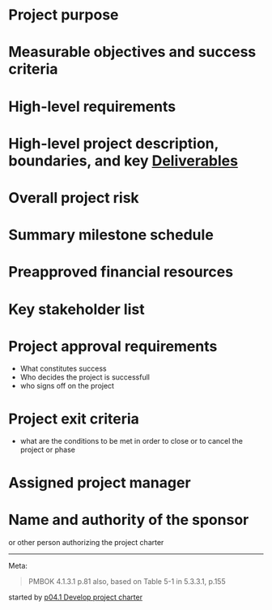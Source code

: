# Project purpose
# Measurable objectives and success criteria
# High-level requirements
# High-level project description, boundaries, and key [Deliverables](0meta_lost_and_found/Deliverables.md)
# Overall project risk
# Summary milestone schedule
# Preapproved financial resources
# Key stakeholder list
# Project approval requirements 
* What constitutes success
* Who decides the project is successfull
* who signs off on the project

# Project exit criteria
* what are the conditions to be met in order to close or to cancel the project or phase

# Assigned project manager

# Name and authority of the sponsor
or other person authorizing the project charter


---
Meta:

> PMBOK 4.1.3.1 p.81
> also, based on Table 5-1 in 5.3.3.1, p.155

started by [p04.1 Develop project charter](Processes/p04.1%20Develop%20project%20charter.md)
